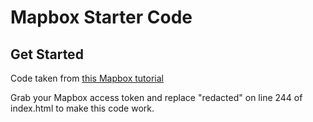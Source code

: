 # Mapbox Starter Code


## Get Started
Code taken from [this Mapbox tutorial](https://www.mapbox.com/help/geocode-and-sort-stores/)

Grab your Mapbox access token and replace "redacted" on line 244 of index.html to make this code work.
